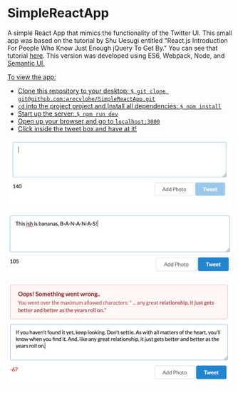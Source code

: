 # SimpleReactApp
A simple React App that mimics the functionality of the Twitter UI. This small app was based on the tutorial by Shu Uesugi entitled "React.js Introduction For People Who Know Just Enough jQuery To Get By." You can see that tutorial <a href="http://reactfordesigners.com/labs/reactjs-introduction-for-people-who-know-just-enough-jquery-to-get-by/" target="_blank">here</a>. This version was developed using ES6, Webpack, Node, and <a href="http://semantic-ui.com/" target="_blank">Semantic UI.

To view the app:
 - Clone this repository to your desktop: `$ git clone git@github.com:arecvlohe/SimpleReactApp.git`
 - `cd` into the project project and Install all dependencies: `$ npm install`
 - Start up the server: `$ npm run dev`
 - Open up your browser and go to `localhost:3000`
 - Click inside the tweet box and have at it!

![Tweet Tweet](./_nothing.png/ "Twitter Box")

![Tweet Tweet](./_just_right.png/ "Twitter Box")

![Tweet Tweet](./_too_long.png/ "Twitter Box")
